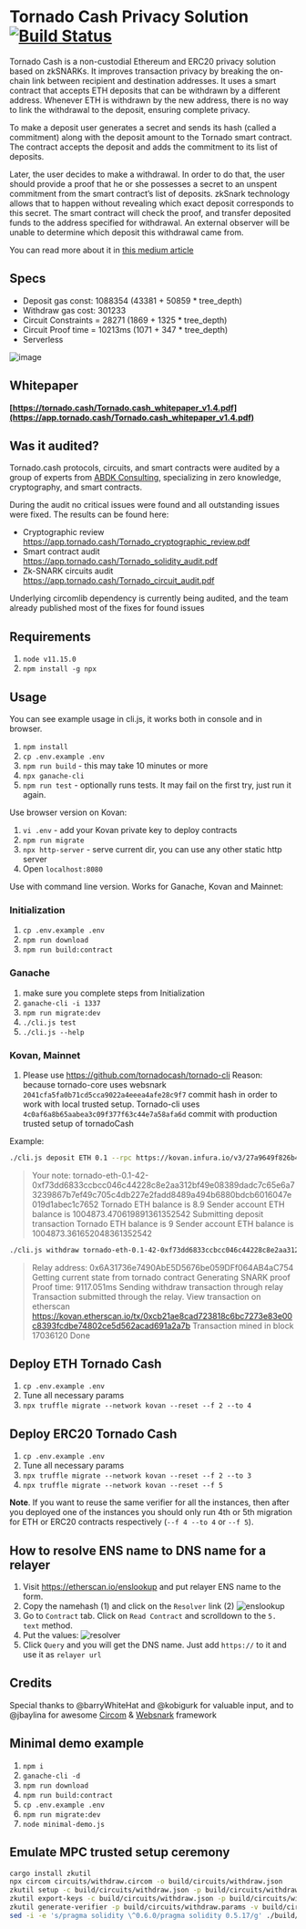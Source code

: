# Tornado Cash Privacy Solution [![Build Status](https://travis-ci.org/tornadocash/tornado-core.svg?branch=master)](https://travis-ci.org/tornadocash/tornado-core)

Tornado Cash is a non-custodial Ethereum and ERC20 privacy solution based on zkSNARKs. It improves transaction privacy by breaking the on-chain link between recipient and destination addresses. It uses a smart contract that accepts ETH deposits that can be withdrawn by a different address. Whenever ETH is withdrawn by the new address, there is no way to link the withdrawal to the deposit, ensuring complete privacy.

To make a deposit user generates a secret and sends its hash (called a commitment) along with the deposit amount to the Tornado smart contract. The contract accepts the deposit and adds the commitment to its list of deposits.

Later, the user decides to make a withdrawal. In order to do that, the user should provide a proof that he or she possesses a secret to an unspent commitment from the smart contract’s list of deposits. zkSnark technology allows that to happen without revealing which exact deposit corresponds to this secret. The smart contract will check the proof, and transfer deposited funds to the address specified for withdrawal. An external observer will be unable to determine which deposit this withdrawal came from.

You can read more about it in [this medium article](https://medium.com/@tornado.cash/introducing-private-transactions-on-ethereum-now-42ee915babe0)

## Specs

- Deposit gas const: 1088354 (43381 + 50859 \* tree_depth)
- Withdraw gas cost: 301233
- Circuit Constraints = 28271 (1869 + 1325 \* tree_depth)
- Circuit Proof time = 10213ms (1071 + 347 \* tree_depth)
- Serverless

![image](docs/diagram.png)

## Whitepaper

**[https://tornado.cash/Tornado.cash_whitepaper_v1.4.pdf](https://app.tornado.cash/Tornado.cash_whitepaper_v1.4.pdf)**

## Was it audited?

Tornado.cash protocols, circuits, and smart contracts were audited by a group of experts from [ABDK Consulting](https://www.abdk.consulting), specializing in zero knowledge, cryptography, and smart contracts.

During the audit no critical issues were found and all outstanding issues were fixed. The results can be found here:

- Cryptographic review https://app.tornado.cash/Tornado_cryptographic_review.pdf
- Smart contract audit https://app.tornado.cash/Tornado_solidity_audit.pdf
- Zk-SNARK circuits audit https://app.tornado.cash/Tornado_circuit_audit.pdf

Underlying circomlib dependency is currently being audited, and the team already published most of the fixes for found issues

## Requirements

1. `node v11.15.0`
2. `npm install -g npx`

## Usage

You can see example usage in cli.js, it works both in console and in browser.

1. `npm install`
1. `cp .env.example .env`
1. `npm run build` - this may take 10 minutes or more
1. `npx ganache-cli`
1. `npm run test` - optionally runs tests. It may fail on the first try, just run it again.

Use browser version on Kovan:

1. `vi .env` - add your Kovan private key to deploy contracts
1. `npm run migrate`
1. `npx http-server` - serve current dir, you can use any other static http server
1. Open `localhost:8080`

Use with command line version. Works for Ganache, Kovan and Mainnet:

### Initialization

1. `cp .env.example .env`
1. `npm run download`
1. `npm run build:contract`

### Ganache

1. make sure you complete steps from Initialization
1. `ganache-cli -i 1337`
1. `npm run migrate:dev`
1. `./cli.js test`
1. `./cli.js --help`

### Kovan, Mainnet

1. Please use https://github.com/tornadocash/tornado-cli
   Reason: because tornado-core uses websnark `2041cfa5fa0b71cd5cca9022a4eeea4afe28c9f7` commit hash in order to work with local trusted setup. Tornado-cli uses `4c0af6a8b65aabea3c09f377f63c44e7a58afa6d` commit with production trusted setup of tornadoCash

Example:

```bash
./cli.js deposit ETH 0.1 --rpc https://kovan.infura.io/v3/27a9649f826b4e31a83e07ae09a87448
```

> Your note: tornado-eth-0.1-42-0xf73dd6833ccbcc046c44228c8e2aa312bf49e08389dadc7c65e6a73239867b7ef49c705c4db227e2fadd8489a494b6880bdcb6016047e019d1abec1c7652
> Tornado ETH balance is 8.9
> Sender account ETH balance is 1004873.470619891361352542
> Submitting deposit transaction
> Tornado ETH balance is 9
> Sender account ETH balance is 1004873.361652048361352542

```bash
./cli.js withdraw tornado-eth-0.1-42-0xf73dd6833ccbcc046c44228c8e2aa312bf49e08389dadc7c65e6a73239867b7ef49c705c4db227e2fadd8489a494b6880bdcb6016047e019d1abec1c7652 0x8589427373D6D84E98730D7795D8f6f8731FDA16 --rpc https://kovan.infura.io/v3/27a9649f826b4e31a83e07ae09a87448 --relayer https://kovan-frelay.duckdns.org
```

> Relay address: 0x6A31736e7490AbE5D5676be059DFf064AB4aC754
> Getting current state from tornado contract
> Generating SNARK proof
> Proof time: 9117.051ms
> Sending withdraw transaction through relay
> Transaction submitted through the relay. View transaction on etherscan https://kovan.etherscan.io/tx/0xcb21ae8cad723818c6bc7273e83e00c8393fcdbe74802ce5d562acad691a2a7b
> Transaction mined in block 17036120
> Done

## Deploy ETH Tornado Cash

1. `cp .env.example .env`
1. Tune all necessary params
1. `npx truffle migrate --network kovan --reset --f 2 --to 4`

## Deploy ERC20 Tornado Cash

1. `cp .env.example .env`
1. Tune all necessary params
1. `npx truffle migrate --network kovan --reset --f 2 --to 3`
1. `npx truffle migrate --network kovan --reset --f 5`

**Note**. If you want to reuse the same verifier for all the instances, then after you deployed one of the instances you should only run 4th or 5th migration for ETH or ERC20 contracts respectively (`--f 4 --to 4` or `--f 5`).

## How to resolve ENS name to DNS name for a relayer

1. Visit https://etherscan.io/enslookup and put relayer ENS name to the form.
2. Copy the namehash (1) and click on the `Resolver` link (2)
   ![enslookup](docs/enslookup.png)
3. Go to `Contract` tab. Click on `Read Contract` and scrolldown to the `5. text` method.
4. Put the values:
   ![resolver](docs/resolver.png)
5. Click `Query` and you will get the DNS name. Just add `https://` to it and use it as `relayer url`

## Credits

Special thanks to @barryWhiteHat and @kobigurk for valuable input,
and to @jbaylina for awesome [Circom](https://github.com/iden3/circom) & [Websnark](https://github.com/iden3/websnark) framework

## Minimal demo example

1. `npm i`
1. `ganache-cli -d`
1. `npm run download`
1. `npm run build:contract`
1. `cp .env.example .env`
1. `npm run migrate:dev`
1. `node minimal-demo.js`

## Emulate MPC trusted setup ceremony

```bash
cargo install zkutil
npx circom circuits/withdraw.circom -o build/circuits/withdraw.json
zkutil setup -c build/circuits/withdraw.json -p build/circuits/withdraw.params
zkutil export-keys -c build/circuits/withdraw.json -p build/circuits/withdraw.params -r build/circuits/withdraw_proving_key.json -v build/circuits/withdraw_verification_key.json
zkutil generate-verifier -p build/circuits/withdraw.params -v build/circuits/Verifier.sol
sed -i -e 's/pragma solidity \^0.6.0/pragma solidity 0.5.17/g' ./build/circuits/Verifier.sol
```
